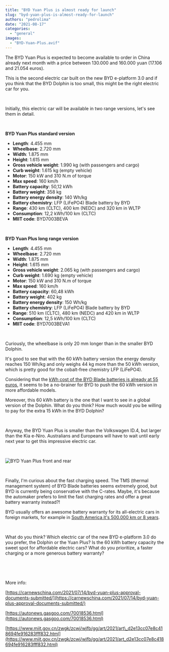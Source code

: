 ```yaml
---
title: "BYD Yuan Plus is almost ready for launch"
slug: "byd-yuan-plus-is-almost-ready-for-launch"
authors: "pedrolima"
date: "2021-08-17"
categories: 
  - "general"
images: 
  - "BYD-Yuan-Plus.avif"
---
```


The BYD Yuan Plus is expected to become available to order in China already next month with a price between 130.000 and 160.000 yuan (17.106 and 21.054 euros).

This is the second electric car built on the new BYD e-platform 3.0 and if you think that the BYD Dolphin is too small, this might be the right electric car for you.

 

Initially, this electric car will be available in two range versions, let's see them in detail.

 

**BYD Yuan Plus standard version**

- **Length**: 4.455 mm
- **Wheelbase**: 2.720 mm
- **Width**: 1.875 mm
- **Height**: 1.615 mm
- **Gross vehicle weight**: 1.990 kg (with passengers and cargo)
- **Curb weight**: 1.615 kg (empty vehicle)
- **Motor**: 150 kW and 310 N.m of torque
- **Max speed**: 160 km/h
- **Battery capacity**: 50,12 kWh
- **Battery weight**: 358 kg
- **Battery energy density**: 140 Wh/kg
- **Battery chemistry**: LFP (LiFePO4) Blade battery by BYD
- **Range**: 430 km (CLTC), 400 km (NEDC) and 320 km in WLTP
- **Consumption**: 12,2 kWh/100 km (CLTC)
- **MIIT code**: BYD7003BEVA

 

**BYD Yuan Plus long range version**

- **Length**: 4.455 mm
- **Wheelbase**: 2.720 mm
- **Width**: 1.875 mm
- **Height**: 1.615 mm
- **Gross vehicle weight**: 2.065 kg (with passengers and cargo)
- **Curb weight**: 1.690 kg (empty vehicle)
- **Motor**: 150 kW and 310 N.m of torque
- **Max speed**: 160 km/h
- **Battery capacity**: 60,48 kWh
- **Battery weight**: 402 kg
- **Battery energy density**: 150 Wh/kg
- **Battery chemistry**: LFP (LiFePO4) Blade battery by BYD
- **Range**: 510 km (CLTC), 480 km (NEDC) and 420 km in WLTP
- **Consumption**: 12,5 kWh/100 km (CLTC)
- **MIIT code**: BYD7003BEVA1

 

Curiously, the wheelbase is only 20 mm longer than in the smaller BYD Dolphin.

It's good to see that with the 60 kWh battery version the energy density reaches 150 Wh/kg and only weighs 44 kg more than the 50 kWh version, which is pretty good for the cobalt-free chemistry LFP (LiFePO4).

Considering that the [kWh cost of the BYD Blade batteries is already at 55 euros](/2021/08/10/this-is-why-byd-blade-battery-is-ahead-of-competition/), it seems to be a no-brainer for BYD to push the 60 kWh version in more affordable models.

Moreover, this 60 kWh battery is the one that I want to see in a global version of the Dolphin. What do you think? How much would you be willing to pay for the extra 15 kWh in the BYD Dolphin?

 

Anyway, the BYD Yuan Plus is smaller than the Volkswagen ID.4, but larger than the Kia e-Niro. Australians and Europeans will have to wait until early next year to get this impressive electric car.

 

![BYD Yuan Plus front and rear](images/BYD-Yuan-Plus-front-and-rear.avif)

 

Finally, I'm curious about the fast charging speed. The TMS (thermal management system) of BYD Blade batteries seems extremely good, but BYD is currently being conservative with the C-rates. Maybe, it's because the automaker prefers to limit the fast charging rates and offer a great battery warranty instead?!

BYD usually offers an awesome battery warranty for its all-electric cars in foreign markets, for example in [South America it's 500.000 km or 8 years](https://bydauto.com.co/garantias).

 

What do you think? Which electric car of the new BYD e-platform 3.0 do you prefer, the Dolphin or the Yuan Plus? Is the 60 kWh battery capacity the sweet spot for affordable electric cars? What do you prioritize, a faster charging or a more generous battery warranty?

 

 

More info:

[https://carnewschina.com/2021/07/14/byd-yuan-plus-approval-documents-submitted/](https://carnewschina.com/2021/07/14/byd-yuan-plus-approval-documents-submitted/)

[https://autonews.gasgoo.com/70018536.html](https://autonews.gasgoo.com/70018536.html)

[https://www.miit.gov.cn/zwgk/zcwj/wjfb/gg/art/2021/art\_d2e13cc07e8c418694fe916283fff832.html](https://www.miit.gov.cn/zwgk/zcwj/wjfb/gg/art/2021/art_d2e13cc07e8c418694fe916283fff832.html)
